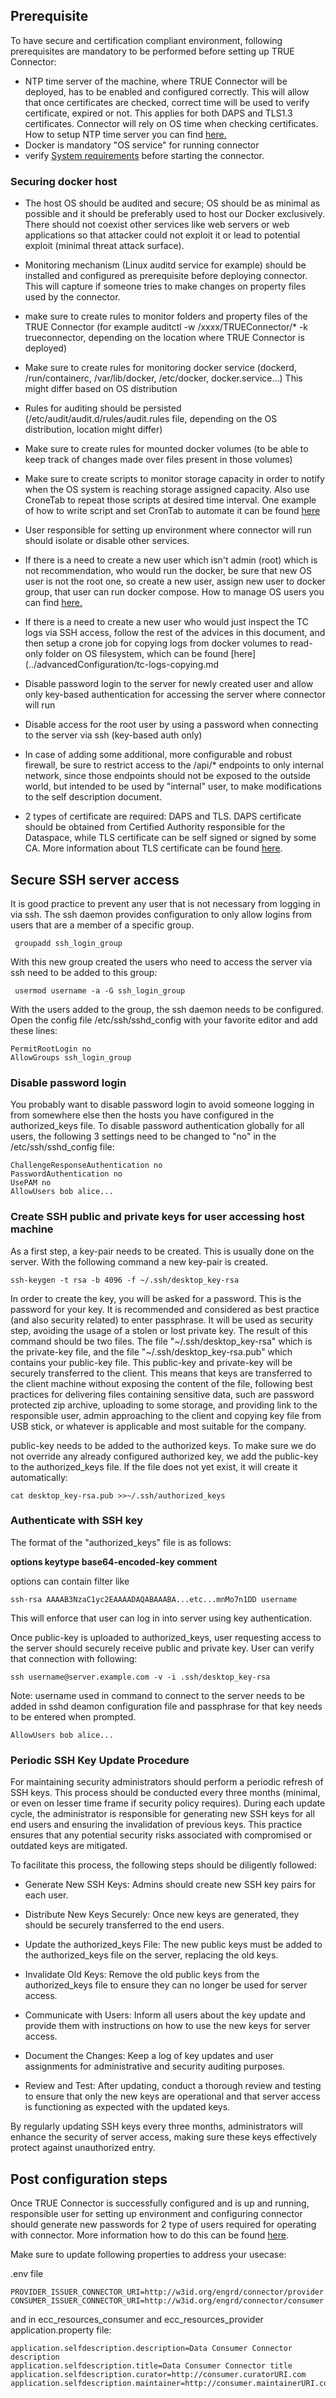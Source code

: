 ## Prerequisite <a href="doc/#prerequisite" id="prerequisite"></a>

To have secure and certification compliant environment, following prerequisites are mandatory to be performed before setting up TRUE Connector:

* NTP time server of the machine, where TRUE Connector will be deployed, has to be enabled and configured correctly. This will allow that once certificates are checked, correct time will be used to verify certificate, expired or not. This applies for both DAPS and TLS1.3 certificates. Connector will rely on OS time when checking certificates. How to setup NTP time server you can find [here.](../advancedConfiguration/ntp-server-configuration.md)
* Docker is mandatory "OS service" for running connector
* verify [System requirements](system-requirements.md) before starting the connector.

### Securing docker host

* The host OS should be audited and secure; OS should be as minimal as possible and it should be preferably used to host our Docker exclusively. There should not coexist other services like web servers or web applications so that attacker could not exploit it or lead to potential exploit (minimal threat attack surface).
* Monitoring mechanism (Linux auditd service for example) should be installed and configured as prerequisite before deploying connector. This will capture if someone tries to make changes on property files used by the connector.
* make sure to create rules to monitor folders and property files of the TRUE Connector (for example auditctl -w /xxxx/TRUEConnector/* -k trueconnector, depending on the location where TRUE Connector is deployed)
* Make sure to create rules for monitoring docker service (dockerd, /run/containerc, /var/lib/docker, /etc/docker, docker.service...) This might differ based on OS distribution
* Rules for auditing should be persisted (/etc/audit/audit.d/rules/audit.rules file, depending on the OS distribution, location might differ)
* Make sure to create rules for mounted docker volumes (to be able to keep track of changes made over files present in those volumes)
* Make sure to create scripts to monitor storage capacity in order to notify when the OS system is reaching storage assigned capacity. Also use CroneTab to repeat those scripts at desired time interval. One example of how to write script and set CronTab to automate it can be found [here](https://tecadmin.net/shell-script-to-check-disk-space-and-send-alert/)
* User responsible for setting up environment where connector will run should isolate or disable other services. 
* If there is a need to create a new user which isn't admin (root) which is not recommendation, who would run the docker, be sure that new OS user is not the root one, so create a new user, assign new user to docker group, that user can run docker compose. How to manage OS users you can find [here.](../advancedConfiguration/manage-os-users.md)
* If there is a need to create a new user who would just inspect the TC logs via SSH access, follow the rest of the advices in this document, and then setup a crone job for copying logs from docker volumes to read-only folder on OS filesystem, which can be found [here](../advancedConfiguration/tc-logs-copying.md
* Disable password login to the server for newly created user and allow only key-based authentication for accessing the server where connector will run
* Disable access for the root user by using a password when connecting to the server via ssh (key-based auth only)
* In case of adding some additional, more configurable and robust firewall, be sure to restrict access to the /api/* endpoints to only internal network, since those endpoints should not be exposed to the outside world, but intended to be used by "internal" user, to make modifications to the self description document.


* 2 types of certificate are required: DAPS and TLS. 
DAPS certificate should be obtained from Certified Authority responsible for the Dataspace, while TLS certificate can be self signed or signed by some CA. More information about TLS certificate can be found [here](../security.md).


## Secure SSH server access

It is good practice to prevent any user that is not necessary from logging in via ssh. 
The ssh daemon provides configuration to only allow logins from users that are a member of a specific group.

```
 groupadd ssh_login_group
```

With this new group created the users who need to access the server via ssh need to be added to this group:

```
 usermod username -a -G ssh_login_group
```

With the users added to the group, the ssh daemon needs to be configured. 
Open the config file /etc/ssh/sshd_config with your favorite editor and add these lines:

```
PermitRootLogin no
AllowGroups ssh_login_group

```

### Disable password login

You probably want to disable password login to avoid someone logging in from somewhere else then the hosts you have configured in the authorized_keys file. To disable password authentication globally for all users, the following 3 settings need to be changed to "no" in the /etc/ssh/sshd_config file:

```
ChallengeResponseAuthentication no
PasswordAuthentication no
UsePAM no
AllowUsers bob alice...
```

### Create SSH public and private keys for user accessing host machine

As a first step, a key-pair needs to be created. This is usually done on the server. 
With the following command a new key-pair is created. 

```
ssh-keygen -t rsa -b 4096 -f ~/.ssh/desktop_key-rsa
```

In order to create the key, you will be asked for a password. This is the password for your key. It is recommended and considered as best practice (and also security related) to enter passphrase. It will be used as security step, avoiding the usage of a stolen or lost private key. The result of this command should be two files. The file "\~/.ssh/desktop_key-rsa" which is the private-key file, and the file "~/.ssh/desktop_key-rsa.pub" which contains your public-key file. 
This public-key and private-key will be securely transferred to the client. This means that keys are transferred to the client machine without exposing the content of the file, following best practices for delivering files containing sensitive data, such are password protected zip archive, uploading to some storage, and providing link to the responsible user, admin approaching to the client and copying key file from USB stick, or whatever is applicable and most suitable for the company.

public-key needs to be added to the authorized keys. To make sure we do not override any already configured authorized key, 
we add the public-key to the authorized_keys file. If the file does not yet exist, it will create it automatically:

```
cat desktop_key-rsa.pub >>~/.ssh/authorized_keys
```

### Authenticate with SSH key

The format of the "authorized_keys" file is as follows:

**options keytype base64-encoded-key comment**

options can contain filter like 

```
ssh-rsa AAAAB3NzaC1yc2EAAAADAQABAAABA...etc...mnMo7n1DD username
```

This will enforce that user can log in into server using key authentication.

Once public-key is uploaded to authorized_keys, user requesting access to the server should securely receive public and private key.
User can verify that connection with following:

```
ssh username@server.example.com -v -i .ssh/desktop_key-rsa
```

Note: username used in command to connect to the server needs to be added in sshd deamon configuration file and passphrase for that key needs to be entered when prompted.

```
AllowUsers bob alice...
```


### Periodic SSH Key Update Procedure

For maintaining security administrators should perform a periodic refresh of SSH keys. This process should be conducted every three months (minimal, or even on lesser time frame if security policy requires). During each update cycle, the administrator is responsible for generating new SSH keys for all end users and ensuring the invalidation of previous keys. This practice ensures that any potential security risks associated with compromised or outdated keys are mitigated.

To facilitate this process, the following steps should be diligently followed:

* Generate New SSH Keys: Admins should create new SSH key pairs for each user.

* Distribute New Keys Securely: Once new keys are generated, they should be securely transferred to the end users.

* Update the authorized_keys File: The new public keys must be added to the authorized_keys file on the server, replacing the old keys.

* Invalidate Old Keys: Remove the old public keys from the authorized_keys file to ensure they can no longer be used for server access.

* Communicate with Users: Inform all users about the key update and provide them with instructions on how to use the new keys for server access.

* Document the Changes: Keep a log of key updates and user assignments for administrative and security auditing purposes.

* Review and Test: After updating, conduct a thorough review and testing to ensure that only the new keys are operational and that server access is functioning as expected with the updated keys.


By regularly updating SSH keys every three months, administrators will enhance the security of server access, making sure these keys effectively protect against unauthorized entry.

## Post configuration steps

Once TRUE Connector is successfully configured and is up and running, responsible user for setting up environment and configuring connector should generate new passwords for 2 type of users required for operating with connector. More information how to do this can be found [here](https://github.com/Engineering-Research-and-Development/true-connector-execution_core_container/blob/1.14.7/doc/SECURITY.md#change-default-password). 

Make sure to update following properties to address your usecase:


.env file

```
PROVIDER_ISSUER_CONNECTOR_URI=http://w3id.org/engrd/connector/provider
CONSUMER_ISSUER_CONNECTOR_URI=http://w3id.org/engrd/connector/consumer
```
and in ecc_resources_consumer and ecc_resources_provider application.property file:

```
application.selfdescription.description=Data Consumer Connector description
application.selfdescription.title=Data Consumer Connector title
application.selfdescription.curator=http://consumer.curatorURI.com
application.selfdescription.maintainer=http://consumer.maintainerURI.com

```
